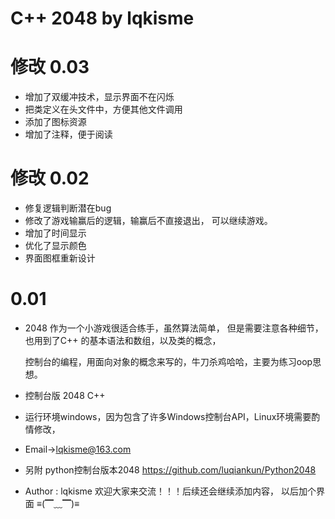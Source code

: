 # **C++ 2048 by lqkisme**

# 修改  0.03
- 增加了双缓冲技术，显示界面不在闪烁
- 把类定义在头文件中，方便其他文件调用
- 添加了图标资源
- 增加了注释，便于阅读


# 修改  0.02
- 修复逻辑判断潜在bug
- 修改了游戏输赢后的逻辑，输赢后不直接退出，
	可以继续游戏。
- 增加了时间显示
- 优化了显示颜色
- 界面图框重新设计

#   0.01

- 2048 作为一个小游戏很适合练手，虽然算法简单，
  但是需要注意各种细节，也用到了C++ 的基本语法和数组，以及类的概念，

  控制台的编程，用面向对象的概念来写的，牛刀杀鸡哈哈，主要为练习oop思想。

- 控制台版 2048 C++

- 运行环境windows，因为包含了许多Windows控制台API，Linux环境需要酌情修改，

- Email->lqkisme@163.com

- 另附 python控制台版本2048 https://github.com/luqiankun/Python2048

- Author : lqkisme
  欢迎大家来交流！！！后续还会继续添加内容， 以后加个界面 ≡(▔﹏▔)≡

